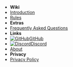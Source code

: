 - **Wiki**
- [Introduction](introduction)
- [Rules](rules/rules)
- **Extras**
- [Frequently Asked Questions](faq)
- **Links**
- [![GitHub](https://icongr.am/simple/github.svg?color=808080&size=16)GitHub](https://github.com/LockdownRP-PZ/lockdownrp-pz.github.io/)
- [![Discord](https://icongr.am/simple/discord.svg?colored&size=16)Discord](https://discord.gg/AyhJfGUGfU)
- [About](about)
- **Privacy**
- [Privacy Policy](privacy-policy)
